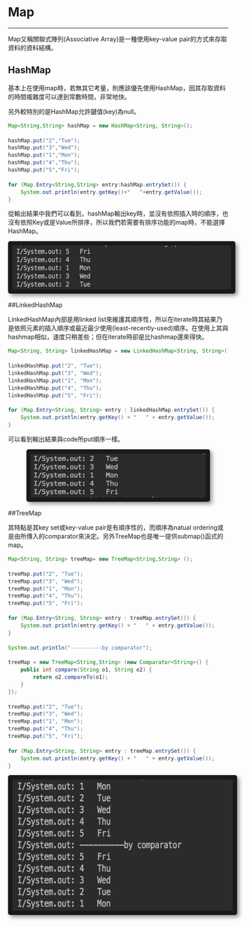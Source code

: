 # Map

---

Map又稱關聯式陣列\(Associative Array\)是一種使用key-value pair的方式來存取資料的資料結構。

## **HashMap**

基本上在使用map時，若無其它考量，則應該優先使用HashMap，因其存取資料的時間複雜度可以達到常數時間，非常地快。

另外較特別的是HashMap允許鍵值\(key\)為null。

```java
Map<String,String> hashMap = new HashMap<String, String>();

hashMap.put("2","Tue");
hashMap.put("3","Wed");
hashMap.put("1","Mon");
hashMap.put("4","Thu");
hashMap.put("5","Fri");

for (Map.Entry<String,String> entry:hashMap.entrySet()) {
    System.out.println(entry.getKey()+"   "+entry.getValue());
}
```

從輸出結果中我們可以看到，hashMap輸出key時，並沒有依照插入時的順序，也沒有依照Key或是Value所排序，所以我們若需要有排序功能的map時，不能選擇HashMap。

<center>
  <img src="/assets/HashMap Log.png" alt="Cowman" style="border-radius:5px; box-shadow:5px 5px 10px rgba(0, 0, 0, 0.4)" width="500" height="100" border="10"/>
</center>

##LinkedHashMap

LinkedHashMap內部是用linked list來維護其順序性，所以在iterate時其結果乃是依照元素的插入順序或最近最少使用(least-recently-used)順序。在使用上其與hashmap相似，速度只稍差些；但在iterate時卻是比hashmap還來得快。

```java
Map<String, String> linkedHashMap = new LinkedHashMap<String, String>();

linkedHashMap.put("2", "Tue");
linkedHashMap.put("3", "Wed");
linkedHashMap.put("1", "Mon");
linkedHashMap.put("4", "Thu");
linkedHashMap.put("5", "Fri");

for (Map.Entry<String, String> entry : linkedHashMap.entrySet()) {
    System.out.println(entry.getKey() + "   " + entry.getValue());
}
```

可以看到輸出結果與code所put順序一樣。

<center>
  <img src="/assets/LinkedHashMap Log.png" alt="Cowman" style="border-radius:5px; box-shadow:5px 5px 10px rgba(0, 0, 0, 0.4)" width="400" height="100" border="10"/>
</center>

##TreeMap

其特點是其key set或key-value pair是有順序性的，而順序為natual ordering或是由所傳入的comparator來決定。另外TreeMap也是唯一提供submap()函式的map。

```java
Map<String, String> treeMap= new TreeMap<String,String> ();

treeMap.put("2", "Tue");
treeMap.put("3", "Wed");
treeMap.put("1", "Mon");
treeMap.put("4", "Thu");
treeMap.put("5", "Fri");

for (Map.Entry<String, String> entry : treeMap.entrySet()) {
    System.out.println(entry.getKey() + "   " + entry.getValue());
}

System.out.println("----------by comparator");

treeMap = new TreeMap<String,String> (new Comparator<String>() {
    public int compare(String o1, String o2) {
        return o2.compareTo(o1);
    }
});

treeMap.put("2", "Tue");
treeMap.put("3", "Wed");
treeMap.put("1", "Mon");
treeMap.put("4", "Thu");
treeMap.put("5", "Fri");

for (Map.Entry<String, String> entry : treeMap.entrySet()) {
    System.out.println(entry.getKey() + "   " + entry.getValue());
}
```
<center>
  <img src="/assets/TreeMap Log.png" alt="Cowman" style="border-radius:5px; box-shadow:5px 5px 10px rgba(0, 0, 0, 0.4)" width="550" height="300" border="10"/>
</center>
